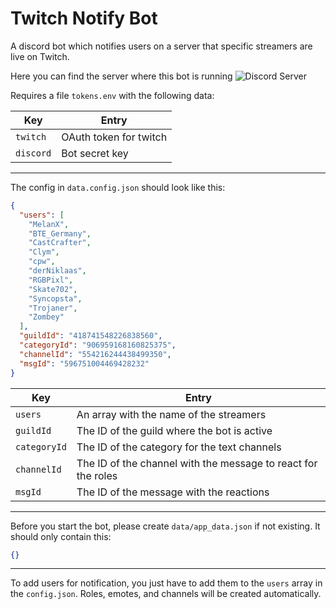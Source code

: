 # Twitch Notify Bot
A discord bot which notifies users on a server that specific streamers are live on Twitch.

Here you can find the server where this bot is running
![Discord Server](https://discord.com/widget?id=588791705101139979&theme=dark)

Requires a file `tokens.env` with the following data:

| Key       | Entry                  |
|-----------|------------------------|
| `twitch`  | OAuth token for twitch |
| `discord` | Bot secret key         |

---
The config in `data.config.json` should look like this:
```json
{
  "users": [
    "MelanX",
    "BTE_Germany",
    "CastCrafter",
    "Clym",
    "cpw",
    "derNiklaas",
    "RGBPixl",
    "Skate702",
    "Syncopsta",
    "Trojaner",
    "Zombey"
  ],
  "guildId": "418741548226838560",
  "categoryId": "906959168160825375",
  "channelId": "554216244438499350",
  "msgId": "596751004469428232"
}
```
| Key          | Entry                                                         |
|--------------|---------------------------------------------------------------|
| `users`      | An array with the name of the streamers                       |
| `guildId`    | The ID of the guild where the bot is active                   |
| `categoryId` | The ID of the category for the text channels                  |
| `channelId`  | The ID of the channel with the message to react for the roles |
| `msgId`      | The ID of the message with the reactions                      |
---
Before you start the bot, please create `data/app_data.json` if not existing. It should only contain this:
```json
{}
```
---
To add users for notification, you just have to add them to the `users` array in the `config.json`.
Roles, emotes, and channels will be created automatically.
